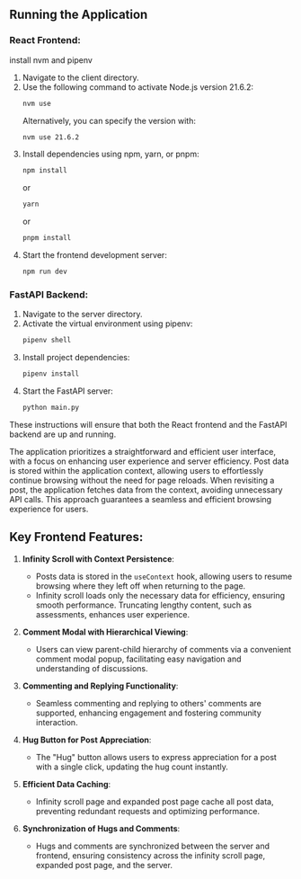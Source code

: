 ## Running the Application

### React Frontend:

install nvm and pipenv

1. Navigate to the client directory.
2. Use the following command to activate Node.js version 21.6.2:
   ```bash
   nvm use
   ```
   Alternatively, you can specify the version with:
   ```bash
   nvm use 21.6.2
   ```
3. Install dependencies using npm, yarn, or pnpm:
   ```bash
   npm install
   ```
   or
   ```bash
   yarn
   ```
   or
   ```bash
   pnpm install
   ```
4. Start the frontend development server:
   ```bash
   npm run dev
   ```

### FastAPI Backend:

1. Navigate to the server directory.
2. Activate the virtual environment using pipenv:
   ```bash
   pipenv shell
   ```
3. Install project dependencies:
   ```bash
   pipenv install
   ```
4. Start the FastAPI server:
   ```bash
   python main.py
   ```

These instructions will ensure that both the React frontend and the FastAPI backend are up and running.

The application prioritizes a straightforward and efficient user interface, with a focus on enhancing user experience and server efficiency. Post data is stored within the application context, allowing users to effortlessly continue browsing without the need for page reloads. When revisiting a post, the application fetches data from the context, avoiding unnecessary API calls. This approach guarantees a seamless and efficient browsing experience for users.

## Key Frontend Features:

1. **Infinity Scroll with Context Persistence**:

   - Posts data is stored in the `useContext` hook, allowing users to resume browsing where they left off when returning to the page.
   - Infinity scroll loads only the necessary data for efficiency, ensuring smooth performance. Truncating lengthy content, such as assessments, enhances user experience.

2. **Comment Modal with Hierarchical Viewing**:

   - Users can view parent-child hierarchy of comments via a convenient comment modal popup, facilitating easy navigation and understanding of discussions.

3. **Commenting and Replying Functionality**:

   - Seamless commenting and replying to others' comments are supported, enhancing engagement and fostering community interaction.

4. **Hug Button for Post Appreciation**:

   - The "Hug" button allows users to express appreciation for a post with a single click, updating the hug count instantly.

5. **Efficient Data Caching**:

   - Infinity scroll page and expanded post page cache all post data, preventing redundant requests and optimizing performance.

6. **Synchronization of Hugs and Comments**:
   - Hugs and comments are synchronized between the server and frontend, ensuring consistency across the infinity scroll page, expanded post page, and the server.
